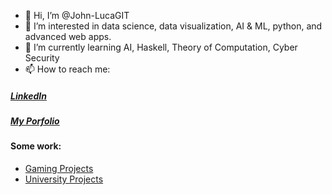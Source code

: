 - 👋 Hi, I’m @John-LucaGIT
- 👀 I’m interested in data science, data visualization, AI & ML, python, and advanced web apps.
- 🌱 I’m currently learning AI, Haskell, Theory of Computation, Cyber Security
- 📫 How to reach me:
##### [LinkedIn](https://www.linkedin.com/in/john-luca-kutschera/)
##### [My Porfolio](http://jkutschera.com)

#### Some work:
- [Gaming Projects](https://github.com/John-LucaGIT/Gaming)
- [University Projects](https://github.com/John-LucaGIT/Uni)


<!---
John-LucaGIT/John-LucaGIT is a ✨ special ✨ repository because its `README.md` (this file) appears on your GitHub profile.
You can click the Preview link to take a look at your changes.
--->
